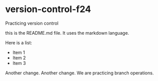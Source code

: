# version-control-f24
Practicing version control

this is the README.md file. It uses the markdown language. 

Here is a list:

+ Item 1
+ Item 2
+ Item 3

Another change.
Another change. We are practicing branch operations. 